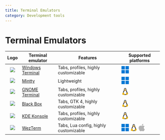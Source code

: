 ```yaml
---
title: Terminal Emulators
category: Development tools
---
```


# Terminal Emulators

| Logo                                                                                                                             | Terminal emulator                                                        | Features                              | Supported platforms                                                                      |
|:--------------------------------------------------------------------------------------------------------------------------------:|--------------------------------------------------------------------------|---------------------------------------|------------------------------------------------------------------------------------------|
| <img src="https://upload.wikimedia.org/wikipedia/commons/5/51/Windows_Terminal_logo.svg" width="48">                             | [Windows Terminal](https://github.com/microsoft/terminal#readme)         | Tabs, profiles, highly customizable   | ![Windows](./assets/windows.png)                                                         |
| <img src="https://mintty.github.io/mintty-logo.svg" width="48">                                                                  | [Mintty](https://mintty.github.io/)                                      | Lightweight                           | ![Windows](./assets/windows.png)                                                         |
| <img src="https://upload.wikimedia.org/wikipedia/commons/d/da/GNOME_Terminal_icon_2019.svg" width="48">                          | [GNOME Terminal](https://gitlab.gnome.org/GNOME/gnome-terminal)          | Tabs, profiles, highly customizable   | ![Linux](./assets/tux.png)                                                               |
| <img src="https://gitlab.gnome.org/uploads/-/system/project/avatar/20397/com.raggesilver.BlackBox.png?width=48">                 | [Black Box](https://gitlab.gnome.org/raggesilver/blackbox)               | Tabs, GTK 4, highly customizable      | ![Linux](./assets/tux.png)                                                               |
| <img src="https://konsole.kde.org/assets/img/app_icon.png" width="48">                                                           | [KDE Konsole](https://konsole.kde.org/)                                  | Tabs, profiles, highly customizable   | ![Linux](./assets/tux.png)                                                               |
| <img src="https://wezfurlong.org/wezterm/favicon.svg" width="48">                                                                | [WezTerm](https://wezfurlong.org/wezterm/index.html)                     | Tabs, Lua config, highly customizable | ![Windows](./assets/windows.png) ![Linux](./assets/tux.png) ![macOS](./assets/apple.png) |
